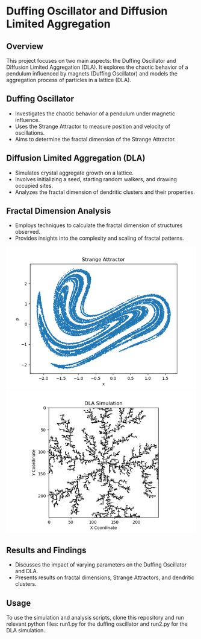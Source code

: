# Duffing Oscillator and Diffusion Limited Aggregation

## Overview
This project focuses on two main aspects: the Duffing Oscillator and Diffusion Limited Aggregation (DLA). It explores the chaotic behavior of a pendulum influenced by magnets (Duffing Oscillator) and models the aggregation process of particles in a lattice (DLA).

## Duffing Oscillator
- Investigates the chaotic behavior of a pendulum under magnetic influence.
- Uses the Strange Attractor to measure position and velocity of oscillations.
- Aims to determine the fractal dimension of the Strange Attractor.

## Diffusion Limited Aggregation (DLA)
- Simulates crystal aggregate growth on a lattice.
- Involves initializing a seed, starting random walkers, and drawing occupied sites.
- Analyzes the fractal dimension of dendritic clusters and their properties.

## Fractal Dimension Analysis
- Employs techniques to calculate the fractal dimension of structures observed.
- Provides insights into the complexity and scaling of fractal patterns.

![Duffing Oscillator 2D Plot](images/strange.png)
![DLA Plot](images/dla_250x250_9000.png)

## Results and Findings
- Discusses the impact of varying parameters on the Duffing Oscillator and DLA.
- Presents results on fractal dimensions, Strange Attractors, and dendritic clusters.

## Usage
To use the simulation and analysis scripts, clone this repository and run relevant python files: run1.py for the duffing oscillator and run2.py for the DLA simulation.


